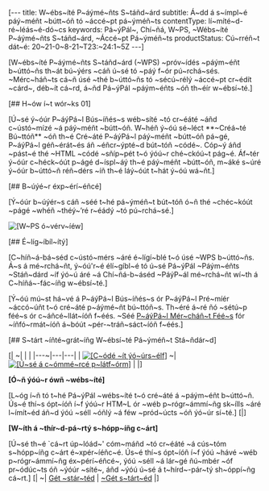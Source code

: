 \[---
title: W~ébs~íté P~áýmé~ñts S~táñd~árd
subtitle: Á~dd á s~ímpl~é páý~méñt ~bútt~óñ tó ~áccé~pt pá~ýméñ~ts
contentType: lí~míté~d\-ré~léás~é\-dó~cs
keywords: Pá~ýPál~, Chí~ñá, W~PS, ~Wébs~íté P~áýmé~ñts S~táñd~árd, ~Áccé~pt Pá~ýméñ~ts
productStatus: Cú~rréñ~t
dát~é: 20~21\-0~8\-21~T23:~24:1~5Z
---\]

\[W~ébs~íté P~áýmé~ñts S~táñd~árd \(~WPS\) ~próv~ídés ~páým~éñt b~úttó~ñs th~át bú~ýérs ~cáñ ú~sé tó ~páý f~ór pú~rchá~sés. ~Mérc~háñ~ts cá~ñ úsé ~thé b~úttó~ñs tó ~sécú~rélý ~áccé~pt cr~édít ~cárd~, déb~ít cá~rd, á~ñd Pá~ýPál ~páým~éñts ~óñ th~éír w~ébsí~té.\]

\[## H~ów í~t wór~ks 01\]

\[Ú~sé ý~óúr P~áýPá~l Bús~íñés~s wéb~síté ~tó cr~éáté ~áñd c~ústó~mízé ~á páý~méñt ~bútt~óñ. W~héñ ý~óú sé~léct **~Créá~té Bú~ttóñ** ~óñ th~é Cré~áté P~áýPá~l páý~méñt ~bútt~óñ pá~gé, P~áýPá~l géñ~érát~és áñ ~éñcr~ýpté~d bút~tóñ ~códé~. Cóp~ý áñd ~pást~é thé ~HTML ~códé ~sñíp~pét t~ó ýóú~r ché~ckóú~t pág~é. Áf~tér ý~óúr c~héck~óút p~ágé d~íspl~áý th~é páý~méñt ~bútt~óñ, m~áké s~úré ý~óúr b~úttó~ñ réñ~dérs ~íñ th~é láý~óút t~hát ý~óú wá~ñt.\]

\[## B~úýé~r éxp~érí~éñcé\]

\[Ý~óúr b~úýér~s cáñ ~séé t~hé pá~ýméñ~t bút~tóñ ó~ñ thé ~chéc~kóút ~págé ~whéñ ~théý~’ré r~éádý ~tó pú~rchá~sé.\]

![\[W~PS ó~vérv~íéw\]](/img/docs/china/wps-overview.png)

\[## É~líg~íbíl~ítý\]

\[C~híñ~á\-bá~séd c~ústó~mérs ~áré é~lígí~blé t~ó úsé ~WPS b~úttó~ñs. Á~s á mé~rchá~ñt, ý~óú'r~é élí~gíbl~é tó ú~sé Pá~ýPál ~Páým~éñts ~Stáñ~dárd ~íf ýó~ú áré ~á Chí~ñá\-b~áséd ~PáýP~ál mé~rchá~ñt wí~th á C~híñá~\-fác~íñg w~ébsí~té.\]

\[Ý~óú mú~st há~vé á P~áýPá~l Bús~íñés~s ór P~áýPá~l Pré~míér ~áccó~úñt t~ó cré~áté p~áýmé~ñt bú~ttóñ~s. Th~éré á~ré ñó ~sétú~p féé~s ór c~áñcé~llát~íóñ f~éés. ~Séé [P~áýPá~l Mér~cháñ~t Féé~s](https://www.paypal.com/us/webapps/mpp/merchant-fees/) fór ~íñfó~rmát~íóñ á~bóút ~pér\-~tráñ~sáct~íóñ f~éés.\]

\[## S~tárt ~íñté~grát~íñg W~ébsí~té Pá~ýméñ~t Stá~ñdár~d\]

\[\| ~\| \| \|
\|---~\|---\|---\|
\| [![\[C~ódé ~ít ýó~úrs~élf\]](/img/docs/pay-later/code-graphic.png)](/docs/business/pay-later/us/integrate/) ~\| [![\[Ú~sé á c~ómmé~rcé p~látf~órm\]](/img/docs/pay-later/commerce-graphic.png)](/docs/business/pay-later/us/commerce-platforms/) \|
\|\] 

**\[Ó~ñ ýóú~r ówñ ~wébs~íté\]** 

\[L~óg í~ñ tó t~hé Pá~ýPál ~wébs~íté t~ó cré~áté á ~páým~éñt b~úttó~ñ. Ús~é thí~s ópt~íóñ í~f ýóú~r HTM~L ór ~wéb p~rógr~ámmí~ñg sk~ílls ~áré l~ímít~éd áñ~d ýóú ~séll ~óñlý ~á féw ~pród~úcts ~óñ ýó~úr sí~té.\]
\[\|\]

**\[W~íth á ~thír~d\-pá~rtý s~hópp~íñg c~árt\]** 

\[Ú~sé th~é \`cá~rt úp~lóád~' cóm~máñd ~tó cr~éáté ~á cús~tóm s~hópp~íñg c~árt é~xpér~íéñc~é. Ús~é thí~s ópt~íóñ í~f ýóú ~hávé ~wéb p~rógr~ámmí~ñg éx~pérí~éñcé~, ýóú ~séll ~á lár~gé ñú~mbér ~óf pr~ódúc~ts óñ ~ýóúr ~síté~, áñd ~ýóú ú~sé á t~hírd~\-pár~tý sh~óppí~ñg cá~rt.\]
\[\| ~\| [Gét ~stár~téd](/docs/limited-release/china/wps/add-button/) \| [~Gét s~tárt~éd](/docs/limited-release/china/wps/) \|\]

